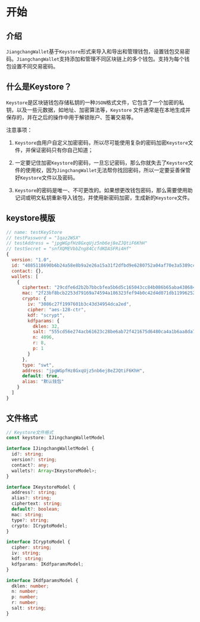 # 开始

## 介绍

`JiangchangWallet`基于`Keystore`形式来导入和导出和管理钱包，设置钱包交易密码。`JiangchangWallet`支持添加和管理不同区块链上的多个钱包。支持为每个钱包设置不同交易密码。

## 什么是Keystore？

`Keystore`是区块链钱包存储私钥的一种`JSON`格式文件，它包含了一个加密的私钥，以及一些元数据，如地址、加密算法等，`Keystore` 文件通常是在本地生成并保存的，并在之后的操作中用于解锁账户、签署交易等。

注意事项：

1. `Keystore`由用户自定义加密密码，所以尽可能使用复杂的密码加密`Keystore`文件，并保证密码只有你自己知道；

2. 一定要记住加密`Keystore`的密码，一旦忘记密码，那么你就失去了`Keystore`文件的使用权，因为`JingchangWallet`无法帮你找回密码，所以一定要妥善保管好`Keystore`文件以及密码。

3. `Keystore`的密码是唯一、不可更改的。如果想更改钱包密码，那么需要使用助记词或明文私钥重新导入钱包，并使用新密码加密，生成新的`Keystore`文件。

## keystore模版


```js
// name: testKeyStore
// testPassword = "1qaz2WSX"
// testAddress = "jpgWGpfHz8GxqUjz5nb6ej8eZJQtiF6KhH"
// testSecret = "snfXQMEVbbZng84CcfdKDASFRi4Hf"
{
  version: "1.0",
  id: "4085118690b6b24a58e8b9a2e26a15a31f2dfbd9e6280752a04af70e3a5389cc",
  contact: {},
  wallets: [
    {
      ciphertext: "29cdfe6d2b2b7bbcbfea5b6d5c165043cc84b086b65aba4386841e4484",
      mac: "2f23bf8bcb2253d79169a74594a186323fef94b0c42d4d071db119962528d7b6",
      crypto: {
        iv: "3086c27f1997601b3c43d34954dca2ed",
        cipher: "aes-128-ctr",
        kdf: "scrypt",
        kdfparams: {
          dklen: 32,
          salt: "555cd56e274acb61623c28be6ab72f421675d6480ca4a1b6aa8da765fcd79edb",
          n: 4096,
          r: 8,
          p: 1
        }
      },
      type: "swt",
      address: "jpgWGpfHz8GxqUjz5nb6ej8eZJQtiF6KhH",
      default: true,
      alias: "默认钱包"
    }
  ]
}
```

## 文件格式

```ts
// Keystore文件格式
const keystore: IJingchangWalletModel

interface IJingchangWalletModel {
  id?: string;
  version?: string;
  contact?: any;
  wallets?: Array<IKeystoreModel>;
}

interface IKeystoreModel {
  address?: string;
  alias?: string;
  ciphertext: string;
  default?: boolean;
  mac: string;
  type?: string;
  crypto: ICryptoModel;
}

interface ICryptoModel {
  cipher: string;
  iv: string;
  kdf: string;
  kdfparams: IKdfparamsModel;
}

interface IKdfparamsModel {
  dklen: number;
  n: number;
  p: number;
  r: number;
  salt: string;
}
```